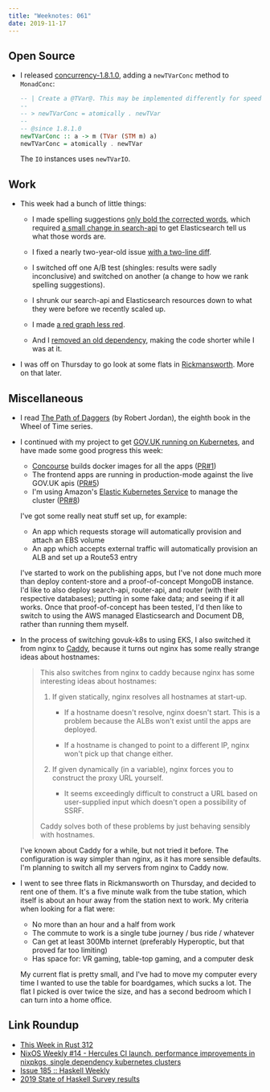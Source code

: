 ```yaml
---
title: "Weeknotes: 061"
date: 2019-11-17
---
```


## Open Source

- I released [concurrency-1.8.1.0][], adding a `newTVarConc` method to
  `MonadConc`:

  ```haskell
  -- | Create a @TVar@. This may be implemented differently for speed.
  --
  -- > newTVarConc = atomically . newTVar
  --
  -- @since 1.8.1.0
  newTVarConc :: a -> m (TVar (STM m) a)
  newTVarConc = atomically . newTVar
  ```

  The `IO` instances uses `newTVarIO`.

[concurrency-1.8.1.0]: http://hackage.haskell.org/package/concurrency-1.8.1.0

## Work

- This week had a bunch of little things:

  - I made spelling suggestions [only bold the corrected words][],
    which required [a small change in search-api][] to get
    Elasticsearch tell us what those words are.

  - I fixed a nearly two-year-old issue [with a two-line diff][].

  - I switched off one A/B test (shingles: results were sadly
    inconclusive) and switched on another (a change to how we rank
    spelling suggestions).

  - I shrunk our search-api and Elasticsearch resources down to what
    they were before we recently scaled up.

  - I made [a red graph less red][].

  - And I [removed an old dependency][], making the code shorter while
    I was at it.

- I was off on Thursday to go look at some flats in [Rickmansworth][].
  More on that later.

[only bold the corrected words]: https://github.com/alphagov/finder-frontend/pull/1734
[a small change in search-api]: https://github.com/alphagov/search-api/pull/1786
[with a two-line diff]: https://github.com/alphagov/search-api/pull/1790
[a red graph less red]: https://github.com/alphagov/govuk-puppet/pull/9838
[removed an old dependency]: https://github.com/alphagov/smart-answers/pull/4217
[Rickmansworth]: https://en.wikipedia.org/wiki/Rickmansworth

## Miscellaneous

- I read [The Path of Daggers][] (by Robert Jordan), the eighth book
  in the Wheel of Time series.

- I continued with my project to get [GOV.UK running on Kubernetes][],
  and have made some good progress this week:

  - [Concourse][] builds docker images for all the apps ([PR#1][])
  - The frontend apps are running in production-mode against the live GOV.UK apis ([PR#5][])
  - I'm using Amazon's [Elastic Kubernetes Service][] to manage the cluster ([PR#8][])

  I've got some really neat stuff set up, for example:

  - An app which requests storage will automatically provision and attach an EBS volume
  - An app which accepts external traffic will automatically provision an ALB and set up a Route53 entry

  I've started to work on the publishing apps, but I've not done much
  more than deploy content-store and a proof-of-concept MongoDB
  instance.  I'd like to also deploy search-api, router-api, and
  router (with their respective databases); putting in some fake data;
  and seeing if it all works.  Once that proof-of-concept has been
  tested, I'd then like to switch to using the AWS managed
  Elasticsearch and Document DB, rather than running them myself.

- In the process of switching govuk-k8s to using EKS, I also switched
  it from nginx to [Caddy][], because it turns out nginx has some
  really strange ideas about hostnames:

  > This also switches from nginx to caddy because nginx has some
  > interesting ideas about hostnames:
  >
  > 1. If given statically, nginx resolves all hostnames at start-up.
  >
  >    - If a hostname doesn't resolve, nginx doesn't start.  This is
  >      a problem because the ALBs won't exist until the apps are
  >      deployed.
  >
  >    - If a hostname is changed to point to a different IP, nginx
  >      won't pick up that change either.
  >
  > 2. If given dynamically (in a variable), nginx forces you to
  >    construct the proxy URL yourself.
  >
  >    - It seems exceedingly difficult to construct a URL based on
  >      user-supplied input which doesn't open a possibility of SSRF.
  >
  > Caddy solves both of these problems by just behaving sensibly with
  > hostnames.

  I've known about Caddy for a while, but not tried it before.  The
  configuration is way simpler than nginx, as it has more sensible
  defaults.  I'm planning to switch all my servers from nginx to Caddy
  now.

- I went to see three flats in Rickmansworth on Thursday, and decided
  to rent one of them.  It's a five minute walk from the tube station,
  which itself is about an hour away from the station next to work.
  My criteria when looking for a flat were:

  - No more than an hour and a half from work
  - The commute to work is a single tube journey / bus ride / whatever
  - Can get at least 300Mb internet (preferably Hyperoptic, but that proved far too limiting)
  - Has space for: VR gaming, table-top gaming, and a computer desk

  My current flat is pretty small, and I've had to move my computer
  every time I wanted to use the table for boardgames, which sucks a
  lot.  The flat I picked is over twice the size, and has a second
  bedroom which I can turn into a home office.

[The Path of Daggers]: https://en.wikipedia.org/wiki/The_Path_of_Daggers
[GOV.UK running on Kubernetes]: https://github.com/barrucadu/govuk-k8s
[Concourse]: https://concourse-ci.org/
[PR#1]: https://github.com/barrucadu/govuk-k8s/pull/1
[PR#5]: https://github.com/barrucadu/govuk-k8s/pull/5
[Elastic Kubernetes Service]: https://aws.amazon.com/eks/
[PR#8]: https://github.com/barrucadu/govuk-k8s/pull/8
[Caddy]: https://caddyserver.com/

## Link Roundup

- [This Week in Rust 312](https://this-week-in-rust.org/blog/2019/11/12/this-week-in-rust-312/)
- [NixOS Weekly #14 - Hercules CI launch, performance improvements in nixpkgs, single dependency kubernetes clusters](https://weekly.nixos.org/2019/14-hercules-ci-launch-performance-improvements-in-nixpkgs-single-dependency-kubernetes-clusters.html)
- [Issue 185 :: Haskell Weekly](https://haskellweekly.news/issue/185.html)
- [2019 State of Haskell Survey results](https://taylor.fausak.me/2019/11/16/haskell-survey-results/)
